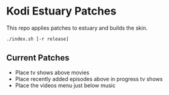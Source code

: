 # Kodi Estuary Patches

This repo applies patches to estuary and builds the skin.

```sh
./index.sh [-r release]
```

## Current Patches

 - Place tv shows above movies
 - Place recently added episodes above in progress tv shows
 - Place the videos menu just below music
